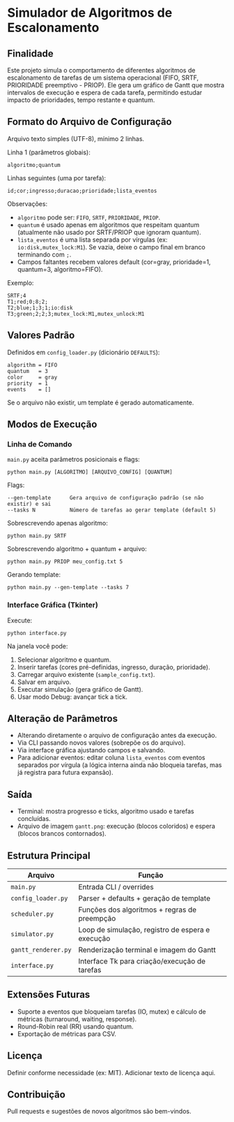 # Simulador de Algoritmos de Escalonamento

## Finalidade
Este projeto simula o comportamento de diferentes algoritmos de escalonamento de tarefas de um sistema operacional (FIFO, SRTF, PRIORIDADE preemptivo - PRIOP). Ele gera um gráfico de Gantt que mostra intervalos de execução e espera de cada tarefa, permitindo estudar impacto de prioridades, tempo restante e quantum.

## Formato do Arquivo de Configuração
Arquivo texto simples (UTF-8), mínimo 2 linhas.

Linha 1 (parâmetros globais):
```
algoritmo;quantum
```
Linhas seguintes (uma por tarefa):
```
id;cor;ingresso;duracao;prioridade;lista_eventos
```
Observações:
* `algoritmo` pode ser: `FIFO`, `SRTF`, `PRIORIDADE`, `PRIOP`.
* `quantum` é usado apenas em algoritmos que respeitam quantum (atualmente não usado por SRTF/PRIOP que ignoram quantum).
* `lista_eventos` é uma lista separada por vírgulas (ex: `io:disk,mutex_lock:M1`). Se vazia, deixe o campo final em branco terminando com `;`.
* Campos faltantes recebem valores default (cor=gray, prioridade=1, quantum=3, algoritmo=FIFO).

Exemplo:
```
SRTF;4
T1;red;0;8;2;
T2;blue;1;3;1;io:disk
T3;green;2;2;3;mutex_lock:M1,mutex_unlock:M1
```

## Valores Padrão
Definidos em `config_loader.py` (dicionário `DEFAULTS`):
```
algorithm = FIFO
quantum   = 3
color     = gray
priority  = 1
events    = []
```
Se o arquivo não existir, um template é gerado automaticamente.

## Modos de Execução
### Linha de Comando
`main.py` aceita parâmetros posicionais e flags:
```
python main.py [ALGORITMO] [ARQUIVO_CONFIG] [QUANTUM]
```
Flags:
```
--gen-template      Gera arquivo de configuração padrão (se não existir) e sai
--tasks N           Número de tarefas ao gerar template (default 5)
```
Sobrescrevendo apenas algoritmo:
```
python main.py SRTF
```
Sobrescrevendo algoritmo + quantum + arquivo:
```
python main.py PRIOP meu_config.txt 5
```
Gerando template:
```
python main.py --gen-template --tasks 7
```

### Interface Gráfica (Tkinter)
Execute:
```
python interface.py
```
Na janela você pode:
1. Selecionar algoritmo e quantum.
2. Inserir tarefas (cores pré-definidas, ingresso, duração, prioridade).
3. Carregar arquivo existente (`sample_config.txt`).
4. Salvar em arquivo.
5. Executar simulação (gera gráfico de Gantt).
6. Usar modo Debug: avançar tick a tick.

## Alteração de Parâmetros
* Alterando diretamente o arquivo de configuração antes da execução.
* Via CLI passando novos valores (sobrepõe os do arquivo).
* Via interface gráfica ajustando campos e salvando.
* Para adicionar eventos: editar coluna `lista_eventos` com eventos separados por vírgula (a lógica interna ainda não bloqueia tarefas, mas já registra para futura expansão).

## Saída
* Terminal: mostra progresso e ticks, algoritmo usado e tarefas concluídas.
* Arquivo de imagem `gantt.png`: execução (blocos coloridos) e espera (blocos brancos contornados).

## Estrutura Principal
| Arquivo | Função |
|---------|--------|
| `main.py` | Entrada CLI / overrides |
| `config_loader.py` | Parser + defaults + geração de template |
| `scheduler.py` | Funções dos algoritmos + regras de preempção |
| `simulator.py` | Loop de simulação, registro de espera e execução |
| `gantt_renderer.py` | Renderização terminal e imagem do Gantt |
| `interface.py` | Interface Tk para criação/execução de tarefas |

## Extensões Futuras
* Suporte a eventos que bloqueiam tarefas (IO, mutex) e cálculo de métricas (turnaround, waiting, response).
* Round-Robin real (RR) usando quantum.
* Exportação de métricas para CSV.

## Licença
Definir conforme necessidade (ex: MIT). Adicionar texto de licença aqui.

## Contribuição
Pull requests e sugestões de novos algoritmos são bem-vindos.
